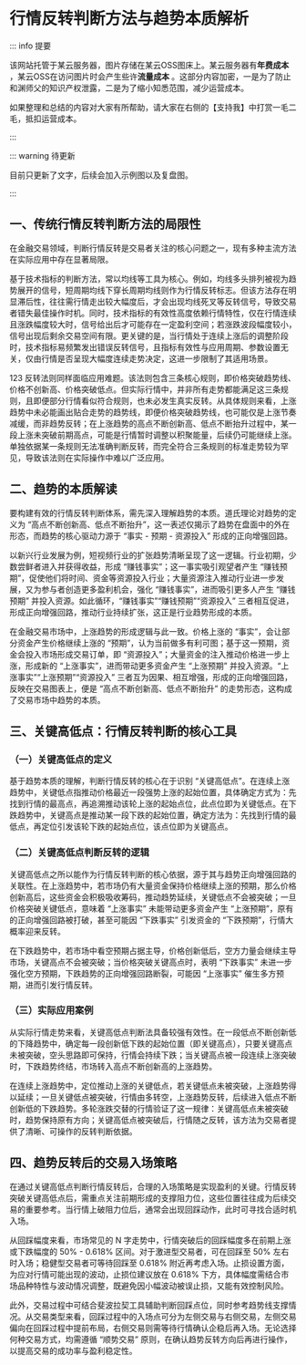 # 行情反转判断方法与趋势本质解析

::: info 提要

该网站托管于某云服务器，图片存储在某云OSS图床上。某云服务器有**年费成本** ，某云OSS在访问图片时会产生些许**流量成本** 。这部分内容加密，一是为了防止和渊师父的知识产权泄露，二是为了缩小知悉范围，减少运营成本。

如果整理和总结的内容对大家有所帮助，请大家在右侧的【支持我】中打赏一毛二毛，抵扣运营成本。

:::

::: warning 待更新

目前只更新了文字，后续会加入示例图以及复盘图。

:::

## 一、传统行情反转判断方法的局限性

在金融交易领域，判断行情反转是交易者关注的核心问题之一，现有多种主流方法在实际应用中存在显著局限。

基于技术指标的判断方法，常以均线等工具为核心。例如，均线多头排列被视为趋势展开的信号，短周期均线下穿长周期均线则作为行情反转标志。但该方法存在明显滞后性，往往需行情走出较大幅度后，才会出现均线死叉等反转信号，导致交易者错失最佳操作时机。同时，技术指标的有效性高度依赖行情特性，仅在行情连续且涨跌幅度较大时，信号给出后才可能存在一定盈利空间；若涨跌波段幅度较小，信号出现后剩余交易空间有限。更关键的是，当行情处于连续上涨后的调整阶段时，技术指标易频繁发出错误反转信号，且指标有效性与应用周期、参数设置无关，仅由行情是否呈现大幅度连续走势决定，这进一步限制了其适用场景。

123 反转法则同样面临应用难题。该法则包含三条核心规则，即价格突破趋势线、价格不创新高、价格突破低点。但实际行情中，并非所有走势都能满足这三条规则，且即便部分行情看似符合规则，也未必发生真实反转。从具体规则来看，上涨趋势中未必能画出贴合走势的趋势线，即便价格突破趋势线，也可能仅是上涨节奏减缓，而非趋势反转；在上涨趋势的高点不断创新高、低点不断抬升过程中，某一段上涨未突破前期高点，可能是行情暂时调整以积聚能量，后续仍可能继续上涨。单独依据某一条规则无法准确判断反转，而完全符合三条规则的标准走势较为罕见，导致该法则在实际操作中难以广泛应用。

## 二、趋势的本质解读

要构建有效的行情反转判断体系，需先深入理解趋势的本质。道氏理论对趋势的定义为 “高点不断创新高、低点不断抬升”，这一表述仅揭示了趋势在盘面中的外在形态，而趋势的核心驱动力源于 “事实 - 预期 - 资源投入” 形成的正向增强回路。

以新兴行业发展为例，短视频行业的扩张趋势清晰呈现了这一逻辑。行业初期，少数尝鲜者进入并获得收益，形成 “赚钱事实”；这一事实吸引观望者产生 “赚钱预期”，促使他们将时间、资金等资源投入行业；大量资源注入推动行业进一步发展，又为参与者创造更多盈利机会，强化 “赚钱事实”，进而吸引更多人产生 “赚钱预期” 并投入资源。如此循环，“赚钱事实”“赚钱预期”“资源投入” 三者相互促进，形成正向增强回路，推动行业持续扩张，这正是行业趋势形成的本质。

在金融交易市场中，上涨趋势的形成逻辑与此一致。价格上涨的 “事实”，会让部分资金产生价格继续上涨的 “预期”，认为当前做多有利可图；基于这一预期，资金会投入市场形成交易订单，即 “资源投入”；大量资金的注入推动价格进一步上涨，形成新的 “上涨事实”，进而带动更多资金产生 “上涨预期” 并投入资源。“上涨事实”“上涨预期”“资源投入” 三者互为因果、相互增强，形成的正向增强回路，反映在交易图表上，便是 “高点不断创新高、低点不断抬升” 的走势形态，这构成了交易市场中趋势的本质。

## 三、关键高低点：行情反转判断的核心工具

### （一）关键高低点的定义

基于趋势本质的理解，判断行情反转的核心在于识别 “关键高低点”。在连续上涨趋势中，关键低点指推动价格最近一段强势上涨的起始位置，具体确定方式为：先找到行情的最高点，再追溯推动该轮上涨的起始点位，此点位即为关键低点。在下跌趋势中，关键高点是推动某一段下跌的起始位置，确定方法为：先找到行情的最低点，再定位引发该轮下跌的起始点位，该点位即为关键高点。

### （二）关键高低点判断反转的逻辑

关键高低点之所以能作为行情反转判断的核心依据，源于其与趋势正向增强回路的关联性。在上涨趋势中，若市场仍有大量资金保持价格继续上涨的预期，那么价格创新高后，这些资金会积极吸收筹码，推动趋势延续，关键低点不会被突破；一旦价格突破关键低点，意味着 “上涨事实” 未能带动更多资金产生 “上涨预期”，原有的正向增强回路被打破，甚至可能因 “下跌事实” 引发资金的 “下跌预期”，行情大概率迎来反转。

在下跌趋势中，若市场中看空预期占据主导，价格创新低后，空方力量会继续主导市场，关键高点不会被突破；当价格突破关键高点时，表明 “下跌事实” 未进一步强化空方预期，下跌趋势的正向增强回路断裂，可能因 “上涨事实” 催生多方预期，进而引发行情反转。

### （三）实际应用案例

从实际行情走势来看，关键高低点判断法具备较强有效性。在一段低点不断创新低的下降趋势中，确定每一段创新低下跌的起始位置（即关键高点），只要关键高点未被突破，空头思路即可保持，行情会持续下跌；当关键高点被一段连续上涨突破时，下跌趋势终结，市场转入高点不断创新高的上涨趋势。

在连续上涨趋势中，定位推动上涨的关键低点，若关键低点未被突破，上涨趋势得以延续；一旦关键低点被突破，行情由多转空，上涨趋势反转，后续进入低点不断创新低的下跌趋势。多轮涨跌交替的行情验证了这一规律：关键高低点未被突破时，趋势保持原有方向；关键高低点被突破后，行情随之反转，该方法为交易者提供了清晰、可操作的反转判断依据。

## 四、趋势反转后的交易入场策略

在通过关键高低点判断行情反转后，合理的入场策略是实现盈利的关键。行情反转突破关键高低点后，需重点关注前期形成的支撑阻力位，这些位置往往成为后续交易的重要参考。当行情上破阻力位后，通常会出现回踩动作，此时可寻找合适时机入场。

从回踩幅度来看，市场常见的 N 字走势中，行情突破后的回踩幅度多在前期上涨或下跌幅度的 50% - 0.618% 区间。对于激进型交易者，可在回踩至 50% 左右时入场；稳健型交易者可等待回踩至 0.618% 附近再考虑入场。止损设置方面，为应对行情可能出现的波动，止损位建议放在 0.618% 下方，具体幅度需结合市场品种特性与波动情况调整，既避免因小幅波动被误止损，又能有效控制风险。

此外，交易过程中可结合斐波拉契工具辅助判断回踩点位，同时参考趋势线支撑情况。从交易类型来看，回踩过程中的入场点可分为左侧交易与右侧交易，左侧交易偏向在回踩过程中提前布局，右侧交易则需等待行情确认企稳后再入场。无论选择何种交易方式，均需遵循 “顺势交易” 原则，在确认趋势反转方向后再进行操作，以提高交易的成功率与盈利稳定性。

<!-- 总结成文章形式，分章节，然后用严肃方式去总结，不要说作者指出，视频指出。章节标题不要有很浓的ai味儿。 -->